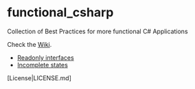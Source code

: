 # functional_csharp
Collection of Best Practices for more functional C# Applications

Check the [Wiki](https://github.com/marsop/functional_csharp/wiki).

* [Readonly interfaces](https://github.com/marsop/functional_csharp/wiki/Do-use-readonly-interfaces)
* [Incomplete states](https://github.com/marsop/functional_csharp/wiki/Avoid-representation-of-incomplete-states)


[License|LICENSE.md]
